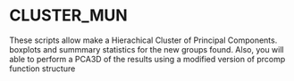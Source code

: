 # CLUSTER_MUN
These scripts allow make a Hierachical Cluster of Principal Components. boxplots  and summmary statistics for the new groups found. Also, you will able to perform a PCA3D of the results using a modified version of prcomp function structure

